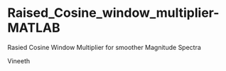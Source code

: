 Raised_Cosine_window_multiplier-MATLAB
======================================

Rasied Cosine Window Multiplier for smoother Magnitude Spectra

Vineeth
